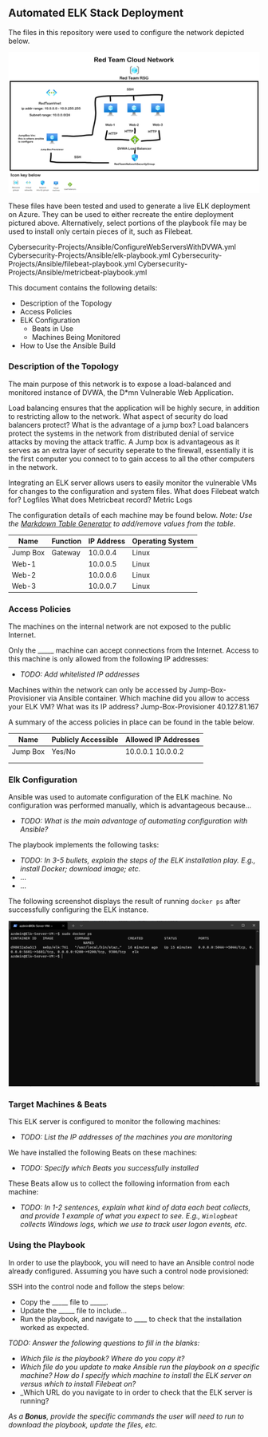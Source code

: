 ## Automated ELK Stack Deployment

The files in this repository were used to configure the network depicted below.

![](https://github.com/LukeGonzaga39/CybersecurityProjects/blob/main/Diagrams/RedTeamCloudNetworkDiagram.png)

These files have been tested and used to generate a live ELK deployment on Azure. They can be used to either recreate the entire deployment pictured above. Alternatively, select portions of the playbook file may be used to install only certain pieces of it, such as Filebeat.
  
  Cybersecurity-Projects/Ansible/ConfigureWebServersWithDVWA.yml
  Cybersecurity-Projects/Ansible/elk-playbook.yml
  Cybersecurity-Projects/Ansible/filebeat-playbook.yml
  Cybersecurity-Projects/Ansible/metricbeat-playbook.yml
  

This document contains the following details:
- Description of the Topology
- Access Policies
- ELK Configuration
  - Beats in Use
  - Machines Being Monitored
- How to Use the Ansible Build


### Description of the Topology

The main purpose of this network is to expose a load-balanced and monitored instance of DVWA, the D*mn Vulnerable Web Application.

Load balancing ensures that the application will be highly secure, in addition to restricting allow to the network.
What aspect of security do load balancers protect? What is the advantage of a jump box? Load balancers protect the systems in the network from distributed denial of service attacks by moving the attack traffic. 
A Jump box is advantageous as it serves as an extra layer of security seperate to the firewall, essentially it is the first computer you connect to to gain access to all the other computers in the network. 

Integrating an ELK server allows users to easily monitor the vulnerable VMs for changes to the configuration and system files.
What does Filebeat watch for? Logfiles
What does Metricbeat record? Metric Logs

The configuration details of each machine may be found below.
_Note: Use the [Markdown Table Generator](http://www.tablesgenerator.com/markdown_tables) to add/remove values from the table_.

| Name     | Function | IP Address | Operating System |
|----------|----------|------------|------------------|
| Jump Box | Gateway  | 10.0.0.4   |      Linux       |
| Web-1    |          | 10.0.0.5   |      Linux       |
| Web-2    |          | 10.0.0.6   |      Linux       |
| Web-3    |          | 10.0.0.7   |      Linux       |

### Access Policies

The machines on the internal network are not exposed to the public Internet. 

Only the _____ machine can accept connections from the Internet. Access to this machine is only allowed from the following IP addresses:
- _TODO: Add whitelisted IP addresses_

Machines within the network can only be accessed by Jump-Box-Provisioner via Ansible container.
Which machine did you allow to access your ELK VM? What was its IP address? Jump-Box-Provisioner 40.127.81.167

A summary of the access policies in place can be found in the table below.

| Name     | Publicly Accessible | Allowed IP Addresses |
|----------|---------------------|----------------------|
| Jump Box | Yes/No              | 10.0.0.1 10.0.0.2    |
|          |                     |                      |
|          |                     |                      |

### Elk Configuration

Ansible was used to automate configuration of the ELK machine. No configuration was performed manually, which is advantageous because...
- _TODO: What is the main advantage of automating configuration with Ansible?_

The playbook implements the following tasks:
- _TODO: In 3-5 bullets, explain the steps of the ELK installation play. E.g., install Docker; download image; etc._
- ...
- ...

The following screenshot displays the result of running `docker ps` after successfully configuring the ELK instance.

![](https://github.com/LukeGonzaga39/CybersecurityProjects/blob/main/Images/SuccessfulElkDeployment.PNG)

### Target Machines & Beats
This ELK server is configured to monitor the following machines:
- _TODO: List the IP addresses of the machines you are monitoring_

We have installed the following Beats on these machines:
- _TODO: Specify which Beats you successfully installed_

These Beats allow us to collect the following information from each machine:
- _TODO: In 1-2 sentences, explain what kind of data each beat collects, and provide 1 example of what you expect to see. E.g., `Winlogbeat` collects Windows logs, which we use to track user logon events, etc._

### Using the Playbook
In order to use the playbook, you will need to have an Ansible control node already configured. Assuming you have such a control node provisioned: 

SSH into the control node and follow the steps below:
- Copy the _____ file to _____.
- Update the _____ file to include...
- Run the playbook, and navigate to ____ to check that the installation worked as expected.

_TODO: Answer the following questions to fill in the blanks:_
- _Which file is the playbook? Where do you copy it?_
- _Which file do you update to make Ansible run the playbook on a specific machine? How do I specify which machine to install the ELK server on versus which to install Filebeat on?_
- _Which URL do you navigate to in order to check that the ELK server is running?

_As a **Bonus**, provide the specific commands the user will need to run to download the playbook, update the files, etc._
